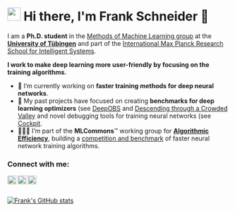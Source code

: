 # <img src="https://raw.githubusercontent.com/MartinHeinz/MartinHeinz/master/wave.gif" width="30px"> Hi there, I'm Frank Schneider 👋

I am a **Ph.D. student** in the [Methods of Machine Learning group](https://uni-tuebingen.de/en/fakultaeten/mathematisch-naturwissenschaftliche-fakultaet/fachbereiche/informatik/lehrstuehle/methods-of-machine-learning/start/) at the [**University of Tübingen**](https://uni-tuebingen.de/en/) and part of the [International Max Planck Research School for Intelligent Systems](https://imprs.is.mpg.de/).

**I work to make deep learning more user-friendly by focusing on the training algorithms.**

- 🚀 I’m currently working on **faster training methods for deep neural networks**.
- 🥇 My past projects have focused on creating **benchmarks for deep learning optimizers** (see [DeepOBS](https://arxiv.org/abs/1903.05499) and [Descending through a Crowded Valley](https://arxiv.org/abs/2007.01547) and novel debugging tools for training neural networks (see [Cockpit](https://arxiv.org/abs/2102.06604).
- 🧑‍🤝‍🧑 I’m part of the **MLCommons**™ working group for [**Algorithmic Efficiency**](https://mlcommons.org/en/groups/research-algorithms/), building a [competition and benchmark](https://github.com/mlcommons/algorithmic-efficiency) of faster neural network training algorithms.

### Connect with me:

<a href="https://twitter.com/frankstefansch1">
  <img align="left" alt="Frank's Twitter" width="20px" src="https://simpleicons.now.sh/twitter/495f7e" />
</a>
<a href="https://fsschneider.github.io">
  <img align="left" alt="Frank's Website" width="20px" src="https://simpleicons.now.sh/googlechrome/495f7e" />
</a>
<a href="https://linkedin.com/in/frankstefanschneider">
  <img align="left" alt="Frank's LinkedIn" width="20px" src="https://simpleicons.now.sh/linkedin/495f7e" />
</a>

</br>
</br>

[![Frank's GitHub stats](https://github-readme-stats.vercel.app/api?username=fsschneider&count_private=true&show_icons=true&)](https://github.com/fsschneider)
